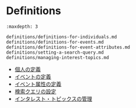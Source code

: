 # Definitions

```{toctree}
:maxdepth: 3

definitions/definitions-for-individuals.md
definitions/definitions-for-events.md
definitions/definitions-for-event-attributes.md
definitions/setting-a-search-query.md
definitions/managing-interest-topics.md
```

- [個人の定義](./definitions/definitions-for-individuals.md)
- [イベントの定義](./definitions/definitions-for-events.md)
- [イベント属性の定義](./definitions/definitions-for-event-attributes.md)
- [検索クエリの設定](./definitions/setting-a-search-query.md)
- [インタレスト・トピックスの管理](./definitions/managing-interest-topics.md)